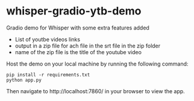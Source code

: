 # whisper-gradio-ytb-demo

Gradio demo for Whisper with some extra features added

- List of youtbe videos links
- output in a zip file for ach file in the srt file in the zip folder 
- name of the zip file is the title of the youtube video

Host the demo on your local machine by running the following command:

```
pip install -r requirements.txt
python app.py
```

Then navigate to http://localhost:7860/ in your browser to view the app.